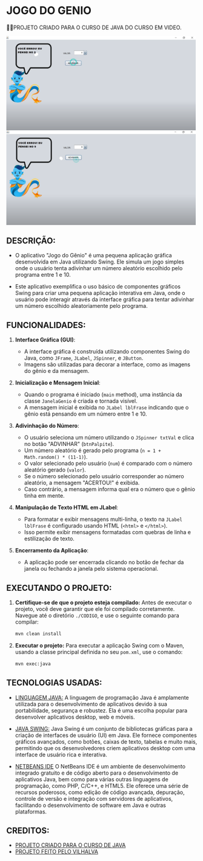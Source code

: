 # JOGO DO GENIO
👨‍🏫PROJETO CRIADO PARA O CURSO DE JAVA DO CURSO EM VIDEO.

<img src="./IMAGENS/FOTO_1.png" align="center" width="500"> <br>
<img src="./IMAGENS/FOTO_2.png" align="center" width="500"> <br>

## DESCRIÇÃO:
- O aplicativo "Jogo do Gênio" é uma pequena aplicação gráfica desenvolvida em Java utilizando Swing. Ele simula um jogo simples onde o usuário tenta adivinhar um número aleatório escolhido pelo programa entre 1 e 10.

- Este aplicativo exemplifica o uso básico de componentes gráficos Swing para criar uma pequena aplicação interativa em Java, onde o usuário pode interagir através da interface gráfica para tentar adivinhar um número escolhido aleatoriamente pelo programa.

## FUNCIONALIDADES:
1. **Interface Gráfica (GUI)**:
   - A interface gráfica é construída utilizando componentes Swing do Java, como `JFrame`, `JLabel`, `JSpinner`, e `JButton`.
   - Imagens são utilizadas para decorar a interface, como as imagens do gênio e da mensagem.

2. **Inicialização e Mensagem Inicial**:
   - Quando o programa é iniciado (`main` method), uma instância da classe `JanelaGenio` é criada e tornada visível.
   - A mensagem inicial é exibida no `JLabel lblFrase` indicando que o gênio está pensando em um número entre 1 e 10.

3. **Adivinhação do Número**:
   - O usuário seleciona um número utilizando o `JSpinner txtVal` e clica no botão "ADVINHAR" (`btnPalpite`).
   - Um número aleatório é gerado pelo programa (`n = 1 + Math.random() * (11-1)`).
   - O valor selecionado pelo usuário (`num`) é comparado com o número aleatório gerado (`valor`).
   - Se o número selecionado pelo usuário corresponder ao número aleatório, a mensagem "ACERTOU!" é exibida.
   - Caso contrário, a mensagem informa qual era o número que o gênio tinha em mente.

4. **Manipulação de Texto HTML em JLabel**:
   - Para formatar e exibir mensagens multi-linha, o texto na `JLabel lblFrase` é configurado usando HTML (`<html>` e `</html>`).
   - Isso permite exibir mensagens formatadas com quebras de linha e estilização de texto.

5. **Encerramento da Aplicação**:
   - A aplicação pode ser encerrada clicando no botão de fechar da janela ou fechando a janela pelo sistema operacional.

## EXECUTANDO O PROJETO:
1. **Certifique-se de que o projeto esteja compilado:**
   Antes de executar o projeto, você deve garantir que ele foi compilado corretamente. Navegue até o diretório `./CODIGO`, e use o seguinte comando para compilar:

   ```bash
   mvn clean install
   ```

2. **Executar o projeto:**
   Para executar a aplicação Swing com o Maven, usando a classe principal definida no seu `pom.xml`, use o comando:

   ```bash
   mvn exec:java
   ```

## TECNOLOGIAS USADAS:
- [LINGUAGEM JAVA:](https://github.com/VILHALVA/CURSO-DE-JAVA) A linguagem de programação Java é amplamente utilizada para o desenvolvimento de aplicativos devido à sua portabilidade, segurança e robustez. Ela é uma escolha popular para desenvolver aplicativos desktop, web e móveis.

- [JAVA SWING:](https://github.com/VILHALVA/CURSO-DE-JAVA-SWING) Java Swing é um conjunto de bibliotecas gráficas para a criação de interfaces de usuário (UI) em Java. Ele fornece componentes gráficos avançados, como botões, caixas de texto, tabelas e muito mais, permitindo que os desenvolvedores criem aplicativos desktop com uma interface de usuário rica e interativa.

- [NETBEANS IDE](https://netbeans.apache.org/download/index.html) O NetBeans IDE é um ambiente de desenvolvimento integrado gratuito e de código aberto para o desenvolvimento de aplicativos Java, bem como para várias outras linguagens de programação, como PHP, C/C++, e HTML5. Ele oferece uma série de recursos poderosos, como edição de código avançada, depuração, controle de versão e integração com servidores de aplicativos, facilitando o desenvolvimento de software em Java e outras plataformas.

## CREDITOS:
- [PROJETO CRIADO PARA O CURSO DE JAVA](https://github.com/VILHALVA/CURSO-DE-JAVA)
- [PROJETO FEITO PELO VILHALVA](https://github.com/VILHALVA)


